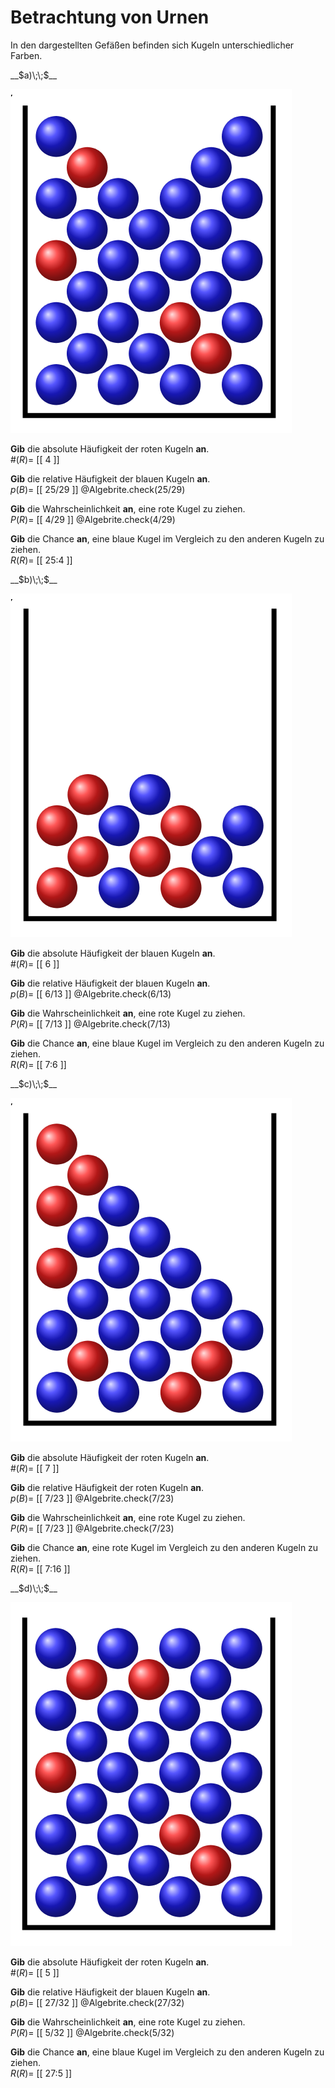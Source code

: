 <!--
version:  0.0.1

language: de

@style
main > *:not(:last-child) {
  margin-bottom: 3rem;
}

input {
    text-align: center;
}

.flex-container {
    display: flex;
    flex-wrap: wrap;
    align-items: stretch;
    gap: 20px;
}

.flex-child {
    flex: 1;
    min-width: 350px;
    margin-right: 20px;
}

@media (max-width: 400px) {
    .flex-child {
        flex: 100%;
        margin-right: 0;
    }
}
@end

formula: \carry   \textcolor{red}{\scriptsize #1}
formula: \digit   \rlap{\carry{#1}}\phantom{#2}#2
formula: \permil  \text{‰}

import: https://raw.githubusercontent.com/LiaTemplates/Tikz-Jax/main/README.md

script: https://cdn.jsdelivr.net/gh/LiaTemplates/Tikz-Jax@main/dist/index.js


tags: Häufigkeit, Chance, Wahrscheinlichkeit, leicht, niedrig, Angeben

comment: Es wird aus einer Urne gezogen. Kannst du die Chance, die Häufigkeit oder die Wahrscheinlichkeit angeben?

author: Martin Lommatzsch

-->




# Betrachtung von Urnen

In den dargestellten Gefäßen befinden sich Kugeln unterschiedlicher Farben. 

<section class="flex-container">

<div class="flex-child">
__$a)\;\;$__ 

<!-- style="width:350px" -->
![](https://raw.githubusercontent.com/MINT-the-GAP/Aufgabensammlung/refs/heads/main/Repetitorium/Kap7/urne5.png)

**Gib** die absolute Häufigkeit der roten Kugeln **an**.\
$\#(R)=$ [[  4  ]]

**Gib** die relative Häufigkeit der blauen Kugeln **an**.\
$p(B)=$ [[ 25/29  ]]
@Algebrite.check(25/29)

**Gib** die Wahrscheinlichkeit **an**, eine rote Kugel zu ziehen.\
$P(R)=$ [[  4/29  ]]
@Algebrite.check(4/29)

**Gib** die Chance **an**, eine blaue Kugel im Vergleich zu den anderen Kugeln zu ziehen.\
$R(R)=$ [[  25:4  ]]


</div>

<div class="flex-child">
__$b)\;\;$__ 

<!-- style="width:350px" -->
![](https://raw.githubusercontent.com/MINT-the-GAP/Aufgabensammlung/refs/heads/main/Repetitorium/Kap7/urne6.png)

**Gib** die absolute Häufigkeit der blauen Kugeln **an**.\
$\#(R)=$ [[  6  ]]

**Gib** die relative Häufigkeit der blauen Kugeln **an**.\
$p(B)=$ [[  6/13  ]]
@Algebrite.check(6/13)

**Gib** die Wahrscheinlichkeit **an**, eine rote Kugel zu ziehen.\
$P(R)=$ [[  7/13  ]]
@Algebrite.check(7/13)

**Gib** die Chance **an**, eine blaue Kugel im Vergleich zu den anderen Kugeln zu ziehen.\
$R(R)=$ [[  7:6  ]]


</div>

<div class="flex-child">
__$c)\;\;$__ 

<!-- style="width:350px" -->
![](https://raw.githubusercontent.com/MINT-the-GAP/Aufgabensammlung/refs/heads/main/Repetitorium/Kap7/urne7.png)

**Gib** die absolute Häufigkeit der roten Kugeln **an**.\
$\#(R)=$ [[  7  ]]

**Gib** die relative Häufigkeit der roten Kugeln **an**.\
$p(B)=$ [[  7/23  ]]
@Algebrite.check(7/23)

**Gib** die Wahrscheinlichkeit **an**, eine rote Kugel zu ziehen.\
$P(R)=$ [[  7/23  ]]
@Algebrite.check(7/23)

**Gib** die Chance **an**, eine rote Kugel im Vergleich zu den anderen Kugeln zu ziehen.\
$R(R)=$ [[  7:16  ]]


</div>

<div class="flex-child">
__$d)\;\;$__ 

<!-- style="width:350px" -->
![](https://raw.githubusercontent.com/MINT-the-GAP/Aufgabensammlung/refs/heads/main/Repetitorium/Kap7/urne8.png)

**Gib** die absolute Häufigkeit der roten Kugeln **an**.\
$\#(R)=$ [[  5  ]]

**Gib** die relative Häufigkeit der blauen Kugeln **an**.\
$p(B)=$ [[  27/32  ]]
@Algebrite.check(27/32)

**Gib** die Wahrscheinlichkeit **an**, eine rote Kugel zu ziehen.\
$P(R)=$ [[  5/32  ]]
@Algebrite.check(5/32)

**Gib** die Chance **an**, eine blaue Kugel im Vergleich zu den anderen Kugeln zu ziehen.\
$R(R)=$ [[  27:5  ]]


</div>

</section>











